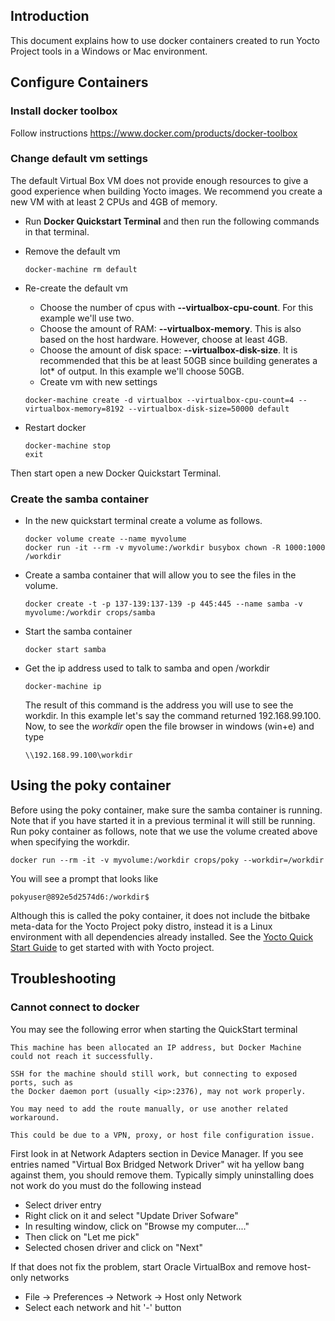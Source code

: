 ## Introduction
This document explains how to use docker containers created to run Yocto Project tools in a Windows or Mac environment.
## Configure Containers
### Install docker toolbox
Follow instructions <https://www.docker.com/products/docker-toolbox>
### Change default vm settings
The default Virtual Box VM does not provide enough resources to give a good experience when building Yocto images. We recommend you create a new VM with at least 2 CPUs and 4GB of memory.
* Run **Docker Quickstart Terminal** and then run the following commands in that terminal.
* Remove the default vm

     ```
     docker-machine rm default
     ```

* Re-create the default vm
   * Choose the number of cpus with  **--virtualbox-cpu-count**. For this example we'll use two.
   * Choose the amount of RAM: **--virtualbox-memory**. This is also based on the host hardware. However, choose at least 4GB.
   * Choose the amount of disk space: **--virtualbox-disk-size**. It is recommended that this be at least 50GB since building generates a lot* of output. In this example we'll choose 50GB.
   * Create vm with new settings

    ```
    docker-machine create -d virtualbox --virtualbox-cpu-count=4 --virtualbox-memory=8192 --virtualbox-disk-size=50000 default
    ````

* Restart docker

    ```
    docker-machine stop
    exit
    ```

Then start open a new Docker Quickstart Terminal.

### Create the samba container
* In the new quickstart terminal create a volume as follows.

    ```
    docker volume create --name myvolume
    docker run -it --rm -v myvolume:/workdir busybox chown -R 1000:1000 /workdir
    ```

* Create a samba container that will allow you to see the files in the volume.

    ```
    docker create -t -p 137-139:137-139 -p 445:445 --name samba -v myvolume:/workdir crops/samba
    ```


* Start the samba container

    ```
    docker start samba
    ```

* Get the ip address used to talk to samba and open /workdir

    ```
    docker-machine ip
    ```

    The result of this command is the address you will use to see the workdir.
    In this example let's say the command returned 192.168.99.100. Now, to see
    the *workdir* open the file browser in windows (win+e) and type
    ```
    \\192.168.99.100\workdir
    ```

## Using the poky container
Before using the poky container, make sure the samba container is running. Note that if you have started it in a previous terminal it will still be running. Run poky container as follows,  note that we use the volume created above when specifying the workdir.

```
docker run --rm -it -v myvolume:/workdir crops/poky --workdir=/workdir
```

You will see a prompt that looks like

`pokyuser@892e5d2574d6:/workdir$`

Although this is called the poky container, it does not include the bitbake meta-data for the Yocto Project poky distro, instead it is a Linux environment with all dependencies already installed. See the [Yocto Quick Start Guide](http://www.yoctoproject.org/docs/current/yocto-project-qs/yocto-project-qs.html#releases) to get started with with Yocto project.

## Troubleshooting
### Cannot connect to docker

You may see the following error when starting the QuickStart terminal

	This machine has been allocated an IP address, but Docker Machine could not	reach it successfully.

	SSH for the machine should still work, but connecting to exposed ports, such as
	the Docker daemon port (usually <ip>:2376), may not work properly.

	You may need to add the route manually, or use another related workaround.

	This could be due to a VPN, proxy, or host file configuration issue.

First look in at Network Adapters section in Device Manager. If you see entries named "Virtual Box Bridged Network Driver" wit ha yellow bang against them, you should remove them. Typically simply uninstalling does not work do you must do the following instead

* Select driver entry
* Right click on it and select "Update Driver Sofware"
* In resulting window, click on "Browse my computer...."
* Then click on "Let me pick"
* Selected chosen driver and click on "Next"

If that does not fix the problem, start Oracle VirtualBox and remove host-only networks

* File -> Preferences -> Network -> Host only Network
* Select each network and hit '-' button
